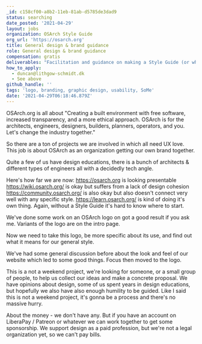 ```yaml
---
_id: c158cf00-a8b2-11eb-81ab-d5785de3dad9
status: searching
date_posted: '2021-04-29'
layout: jobs
organization: OSArch Style Guide
org_url: 'https://osarch.org'
title: General design & brand guidance
role: General design & brand guidance
compensation: gratis
deliverables: "Facilitation and guidance on making a Style Guide (or whatever it should be called) that we can keep referring to and updating as we bring new projects online. It would include things like:\r\n\r\n* logo (the curve design is fixed but we're still discussing the implementation of colors/background etc)\r\n* color scheme (the red of the logo is one color)\r\n* fonts (we have Open Sans for all headers, and Lato for all body texts\r\n* usability guidance\r\n* Examples for website/SoMe/forum/wiki/print/video/newsletter"
how_to_apply:
  - duncan@lithgow-schmidt.dk
  - See above
github_handle: ''
tags: 'logo, branding, graphic design, usability, SoMe'
date: '2021-04-29T06:18:46.879Z'
---
```

OSArch.org is all about "Creating a built environment with free software, increased transparency, and a more ethical approach. OSArch is for the architects, engineers, designers, builders, planners, operators, and you. Let's change the industry together."

So there are a ton of projects we are involved in which all need UX love. This job is about OSArch as an organization getting our own brand together.

Quite a few of us have design educations, there is a bunch of architects & different types of engineers all with a decidedly tech angle.

Here's how far we are now:
https://osarch.org is looking presentable
https://wiki.osarch.org/ is okay but suffers from a lack of design cohesion
https://community.osarch.org/ is also okay but also doesn't connect very well with any specific style.
https://learn.osarch.org/ is kind of doing it's own thing. Again, without a Style Guide it's hard to know where to start.

We've done some work on an OSArch logo on got a good result if you ask me. Variants of the logo are on the intro page.

Now we need to take this logo, be more specific about its use, and find out what it means for our general style.

We've had some general discussion before about the look and feel of our website which led to some good things. Focus then moved to the logo.

This is a not a weekend project, we're looking for someone, or a small group of people, to help us collect our ideas and make a concrete proposal. We have opinions about design, some of us spent years in design educations, but hopefully we also have also enough humility to be guided. Like I said this is not a weekend project, it's gonna be a process and there's no massive hurry.

About the money - we don't have any. But if you have an account on LiberaPay / Patreon or whatever we can work together to get some sponsorship. We support design as a paid profession, but we're not a legal organization yet, so we can't pay bills.
